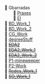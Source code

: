📂 Gbarradas   
&emsp;&emsp;📂 [Praxes](UE/Praxes)   
&emsp;&emsp;📂 [EI](UE/EI)  
📂 [BD_Work_1](BD_Work_1)  
📂 [BD_Work_2](BD_Work_2)    
📂 [CG_Work](CG-Work/)  
📂 [degreeStuff](degreeStuff)  
📂 [~~EDA2~~](EDA2)  
📂 [~~EDA2_Work_1~~](EDA2_Work_1)  
📂 [~~EDA2_Work_2~~](EDA2_Work_2)  
📂 [P1-mineweeper](P1-mineweeper)    
📂 [P2-Work](P2-Work)  
📂 [~~Redes_Work_1~~](Redes_Work_1)  
📂 [~~SO_Work_1~~](SO_Work_1)   

